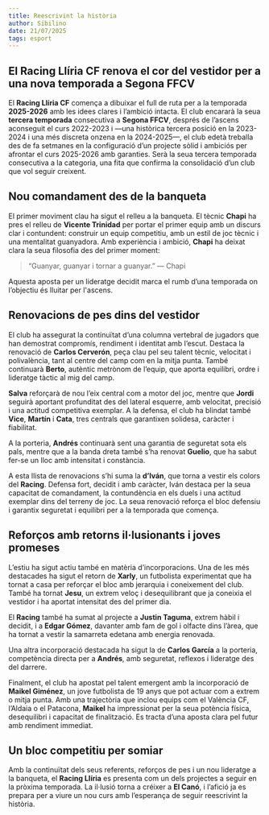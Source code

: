 ```yaml
---
title: Reescrivint la història
author: Sibilino
date: 21/07/2025
tags: esport
---
```


## El Racing Llíria CF renova el cor del vestidor per a una nova temporada a Segona FFCV

El **Racing Llíria CF** comença a dibuixar el full de ruta per a la temporada **2025-2026** amb les idees clares i l’ambició intacta. El club encararà la seua **tercera temporada** consecutiva a **Segona FFCV**, després de l’ascens aconseguit el curs 2022-2023 i —una històrica tercera posició en la 2023-2024 i una més discreta onzena en la 2024-2025—, el club edetà treballa des de fa setmanes en la configuració d’un projecte sòlid i ambiciós per afrontar el curs 2025-2026 amb garanties. Serà la seua tercera temporada consecutiva a la categoria, una fita que confirma la consolidació d’un club que vol seguir creixent.

## Nou comandament des de la banqueta

El primer moviment clau ha sigut el relleu a la banqueta. El tècnic **Chapi** ha pres el relleu de **Vicente Trinidad** per portar el primer equip amb un discurs clar i contundent: construir un equip competitiu, amb un estil de joc tècnic i una mentalitat guanyadora. Amb experiència i ambició, **Chapi** ha deixat clara la seua filosofia des del primer moment: 
> “Guanyar, guanyar i tornar a guanyar.” — Chapi

Aquesta aposta per un lideratge decidit marca el rumb d’una temporada on l’objectiu és lluitar per l'ascens.

## Renovacions de pes dins del vestidor

El club ha assegurat la continuïtat d’una columna vertebral de jugadors que han demostrat compromís, rendiment i identitat amb l’escut. Destaca la renovació de **Carlos Cerverón**, peça clau pel seu talent tècnic, velocitat i polivalència, tant al centre del camp com en la mitja punta. També continuarà **Berto**, autèntic metrònom de l’equip, que aporta equilibri, ordre i lideratge tàctic al mig del camp.

**Salva** reforçarà de nou l’eix central com a motor del joc, mentre que **Jordi** seguirà aportant profunditat des del lateral esquerre, amb velocitat, precisió i una actitud competitiva exemplar. A la defensa, el club ha blindat també **Vice**, **Martín** i **Cata**, tres centrals que garantixen solidesa, caràcter i fiabilitat.

A la porteria, **Andrés** continuarà sent una garantia de seguretat sota els pals, mentre que a la banda dreta també s’ha renovat **Guelio**, que ha sabut fer-se un lloc amb intensitat i constància.

A esta llista de renovacions s’hi suma la **d’Iván**, que torna a vestir els colors del **Racing**. Defensa fort, decidit i amb caràcter, Iván destaca per la seua capacitat de comandament, la contundència en els duels i una actitud exemplar dins del terreny de joc. La seua renovació reforça el bloc defensiu i garantix seguretat i equilibri per a la temporada que comença.

## Reforços amb retorns il·lusionants i joves promeses

L’estiu ha sigut actiu també en matèria d’incorporacions. Una de les més destacades ha sigut el retorn de **Xarly**, un futbolista experimentat que ha tornat a casa per reforçar el bloc amb jerarquia i coneixement del club. També ha tornat **Jesu**, un extrem veloç i desequilibrant que ja coneixia el vestidor i ha aportat intensitat des del primer dia.

El **Racing** també ha sumat al projecte a **Justin Taguma**, extrem hàbil i decidit, i a **Edgar Gómez**, davanter amb fam de gol i olfacte dins l’àrea, que ha tornat a vestir la samarreta edetana amb energia renovada.

Una altra incorporació destacada ha sigut la de **Carlos García** a la porteria, competència directa per a **Andrés**, amb seguretat, reflexos i lideratge des del darrere.

Finalment, el club ha apostat pel talent emergent amb la incorporació de **Maikel Giménez**, un jove futbolista de 19 anys que pot actuar com a extrem o mitja punta. Amb una trajectòria que inclou equips com el València CF, l’Aldaia o el Patacona, **Maikel** ha impressionat per la seua potència física, desequilibri i capacitat de finalització. Es tracta d’una aposta clara pel futur amb rendiment immediat.

## Un bloc competitiu per somiar

Amb la continuïtat dels seus referents, reforços de pes i un nou lideratge a la banqueta, el **Racing Llíria** es presenta com un dels projectes a seguir en la pròxima temporada. La il·lusió torna a créixer a **El Canó**, i l’afició ja es prepara per a viure un nou curs amb l’esperança de seguir reescrivint la història.
